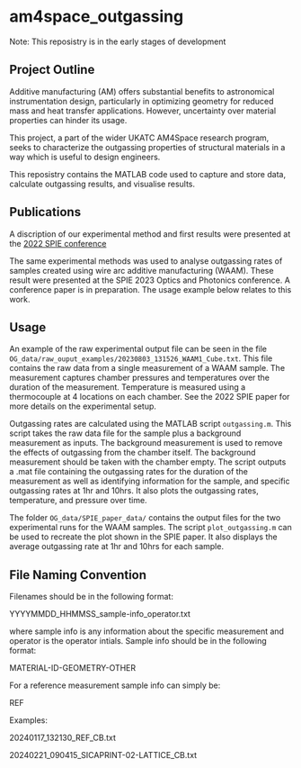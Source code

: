 # am4space_outgassing
Note: This reposistry is in the early stages of development

## Project Outline
Additive manufacturing (AM) offers substantial benefits to astronomical instrumentation design, particularly in optimizing geometry for reduced mass and heat transfer applications.  However, uncertainty over material properties can hinder its usage.  

This project, a part of the wider UKATC AM4Space research program, seeks to characterize the outgassing properties of structural materials in a way which is useful to design engineers.

This reposistry contains the MATLAB code used to capture and store data, calculate outgassing results, and visualise results.

## Publications

A discription of our experimental method and first results were presented at the [2022 SPIE conference](https://www.spiedigitallibrary.org/conference-proceedings-of-spie/12188/121882I/Outgassing-properties-of-additively-manufactured-aluminium/10.1117/12.2627331.full?SSO=1)

The same experimental methods was used to analyse outgassing rates of samples created using wire arc additive manufacturing (WAAM). These result were presented at the SPIE 2023 Optics and Photonics conference. A conference paper is in preparation. The usage example below relates to this work.

## Usage

An example of the raw experimental output file can be seen in the file `OG_data/raw_ouput_examples/20230803_131526_WAAM1_Cube.txt`. This file contains the raw data from a single measurement of a WAAM sample. The measurement captures chamber pressures and temperatures over the duration of the measurement. Temperature is measured using a thermocouple at 4 locations on each chamber. See the 2022 SPIE paper for more details on the experimental setup.

Outgassing rates are calculated using the MATLAB script `outgassing.m`. This script takes the raw data file for the sample plus a background measurement as inputs. The background measurement is used to remove the effects of outgassing from the chamber itself. The background measurement should be taken with the chamber empty. The script outputs a .mat file containing the outgassing rates for the duration of the measurement as well as identifying information for the sample, and specific outgassing rates at 1hr and 10hrs. It also plots the outgassing rates, temperature, and pressure over time.

The folder `OG_data/SPIE_paper_data/` contains the output files for the two experimental runs for the WAAM samples. The script `plot_outgassing.m` can be used to recreate the plot shown in the SPIE paper. It also displays the average outgassing rate at 1hr and 10hrs for each sample.

## File Naming Convention

Filenames should be in the following format:

YYYYMMDD_HHMMSS_sample-info_operator.txt

where sample info is any information about the specific measurement and operator is the operator intials. Sample info should be in the following format:

MATERIAL-ID-GEOMETRY-OTHER

For a reference measurement sample info can simply be:

REF

Examples:

20240117_132130_REF_CB.txt

20240221_090415_SICAPRINT-02-LATTICE_CB.txt

